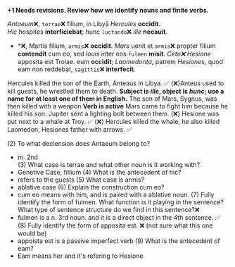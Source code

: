 **+1 Needs revisions. Review how we identify nouns and finite verbs.**

*Antaeum*❌, `terrae`❌ filium, in Libyā *Hercules* **occidit**.  
*Hic* hospites **interficiebat**; hunc `luctando`❌ *ille* **necauit**.
* *❌, Martis filium, `armis`❌ **occidit**.
*Mars* uenit et `armis`❌ propter filium **contendit** cum eo, sed *Iouis* inter eos `fulmen` **misit**.
*Ceto❌ Hesione* apposita est Troiae.
eum **occidit**; *Laomedonta*, patrem *Hesiones*, quod eam non reddebat, `sagittis`❌ **interfecit**.

Hercules killed the son of the Earth, Anteaus in Libya.  ✅
(❌)Anteus used to kill guests, he wrestled them to death.  **Subject is *ille*, object is *hunc*; use a name for at least one of them in English.**
The son of Mars, Sygnus, was then killed with a weapon.**Verb is active**
Mars came to fight him because he killed his son. Jupiter sent a lighting bolt between them. 
(❌) Hesione was put next to a whale at Troy. ✅
(❌) Hercules killed the whale, he also killed Laomedon, Hesiones father with arrows. ✅

(2) To what declension does Antaeum belong to?
 - m. 2nd  
(3) What case is terrae and what other noun is it working with?
 - Genetive Case, fillium
(4) What is the antecedent of hic?
 - refers to the guests
(5) What case is armis?
 - ablative case 
(6) Explain the construction cum eo?
 - cum eo means with him, and is paired with a ablative noun.
(7) Fully identify the form of fulmen. What function is it playing in the sentence? What type of sentence structure do we find in this sentence?❌
 - fulmen is a n. 3rd noun. and it is a direct object in the 4th sentence.   ✅
(8) Fully identify the form of apposita est. ❌ (not sure what this one would be)
 - appoista est is a passive imperfect verb 
(9) What is the antecedent of eam?
 - Eam means her and it's refering to Hesione 
